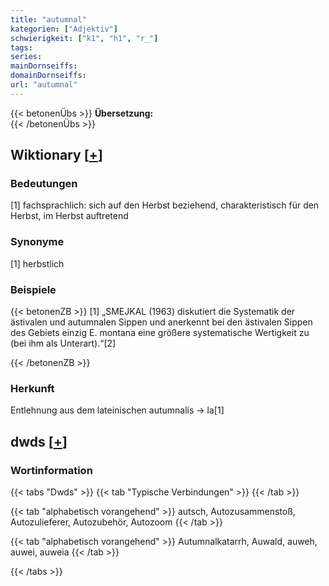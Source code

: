 ```yaml
---
title: "autumnal"
kategorien: ["Adjektiv"]
schwierigkeit: ["k1", "h1", "r_"]
tags:
series:
mainDornseiffs:
domainDornseiffs:
url: "autumnal"
---
```


{{< betonenÜbs >}}
**Übersetzung:**  
{{< /betonenÜbs >}}

## Wiktionary [[+](https://de.wiktionary.org/wiki/autumnal)]

### Bedeutungen
[1] fachsprachlich: sich auf den Herbst beziehend, charakteristisch für den Herbst, im Herbst auftretend  

### Synonyme
[1] herbstlich  

### Beispiele
{{< betonenZB >}}
[1] „SMEJKAL (1963) diskutiert die Systematik der ästivalen und autumnalen Sippen und anerkennt bei den ästivalen Sippen des Gebiets einzig E. montana eine größere systematische Wertigkeit zu (bei ihm als Unterart).“[2]  

{{< /betonenZB >}}
### Herkunft
Entlehnung aus dem lateinischen autumnalis → la[1]  



## dwds [[+](https://www.dwds.de/wb/autumnal)]

### Wortinformation
{{< tabs "Dwds" >}}
{{< tab "Typische Verbindungen" >}}
{{< /tab >}}

{{< tab "alphabetisch vorangehend" >}}
autsch, Autozusammenstoß, Autozulieferer, Autozubehör, Autozoom
{{< /tab >}}

{{< tab "alphabetisch vorangehend" >}}
Autumnalkatarrh, Auwald, auweh, auwei, auweia
{{< /tab >}}

{{< /tabs >}}


